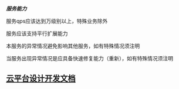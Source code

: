 
***服务能力***

服务qps应该达到万级别以上，特殊业务除外

服务应该支持平行扩展能力

本服务的异常情况避免影响其他服务，如有特殊情况须注明

当服务出现异常情况是应具备快速修复能力（重新），如有特殊情况须注明

## [云平台设计开发文档](http://dms.gw.com.cn/pages/viewpage.action?pageId=125895110) ##
